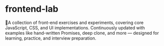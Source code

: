 # frontend-lab
🚀A collection of front-end exercises and experiments, covering core JavaScript, CSS, and UI implementations. Continuously updated with examples like hand-written Promises, deep clone, and more — designed for learning, practice, and interview preparation.
